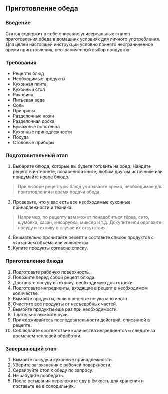 ## Приготовление обеда

### Введение

Статья содержит в себе описание универсальных этапов приготовления обеда в домашних условиях для личного употребления.
Для целей настоящей инструкции условно принято неограниченное время приготовления, неограниченный выбор продуктов.

### Требования

- Рецепты блюд
- Необходимые продукты
- Кухонная плита
- Кухонный стол
- Раковина
- Питьевая вода
- Соль
- Приправы
- Разделочные ножи
- Разделочная доска
- Бумажные полотенца
- Кухонные принодлежности
- Посуда
- Столовые приборы

### Подготовительный этап

1. Выберите блюда, которые вы будете готовить на обед. Найдите рецепт в интернете, поваренной книге, любом другом источнике или придумайте новое блюдо.
> При выборе рецептуры блюд учитывайте время, необходимое для приготовления и время подачи обеда.
3. Проверьте, что у вас есть все необходимые кухонные принадлежности и техника.
> Например, по рецепту вам может понадобиться тёрка, сито, шумовка, казан, мясорубка, миксер и т.д. Докупите или одолжите посуду и технику в случае их отсутствия.
4. Внимательно прочитайте рецепт и составьте список продуктов с указанием объёма или количества.
5. Купите продукты согласно списку.

### Приготовление блюда

1. Подготовьте рабочую поверхность.
2. Положите перед собой рецепт блюда.
3. Достаньте посуду и технику, необходимую для готовки.
4. Подготовьте ингредиенты, входящие в рецепт в необходимом количестве.
5. Вымойте продукты, если в рецепте не указано иного.
6. Очистите все продукты от несъедобных частей.
7. Вымойте продукты еще раз при необходимости.
8. Тщательно вымойте руки.
9. Прижерживайтесь последовательности действий, описанной в рецепте.
10. Соблюдайте соответствие количества ингредиентов и следите за временем тепловой обработки.

### Завершающий этап

1. Вымойте посуду и кухонные принадлежности.
2. Уберите загрязнения с рабочей поверхности.
3. Сервируйте стол к обеду по запросу.
4. Не забудьте пообедать.
5. После остывания переложите еду в ёмкость для хранения и поставьте её в холодильник.

